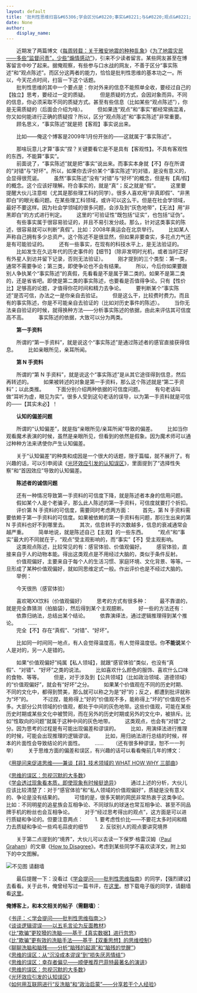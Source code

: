 ```yaml
---
layout: default
title: '批判性思维扫盲&#65306;学会区分&#8220;事实&#8221;与&#8220;观点&#8221;'
date: None
author:
    display_name: 
---
```


  
　　近期发了两篇博文《[每周转载：关于雅安地震的种种乱象](https://program-think.blogspot.com/2013/04/weekly-share-48.html)》《[为了地震灾民——多些“监督问责”，少些“煽情感动”](https://program-think.blogspot.com/2013/04/more-supervision-less-thankfulness.html)》，引来不少读者留言。某些网友甚至在博客留言中吵了起来。据俺观察，有些参与口水战的网友，不善于区分“事实陈述”和“观点陈述”。而区分这两者的能力，恰恰是批判性思维的基本功之一。所以，今天花点时间，扫盲一下这个话题。  
　　批判性思维的其中一个要点是：你对外来的信息不能照单全收，要经过自己的【独立】思考，要经过一定的质疑。 　　但是质疑的方式，会因对象而异。不同的信息，你必须采取不同的质疑方式。甚至有些信息（比如某些“观点陈述”），你是无需质疑的（后面会介绍为啥）。 　　但如果连“观点”和“事实”都经常搞混淆，你又如何能进行正确的质疑捏？所以，区分“观点陈述”和“事实陈述”非常重要。 　　顾名思义，“事实陈述”就是把【客观】事实说出来。

　　比如——俺这个博客是2009年1月份开张的——这就属于“事实陈述”。

　　那啥玩意儿才算“事实”捏？关键要看它是不是具有【客观性】。不具有客观性的东西，不能算“事实”。  
　　前面说了，“事实陈述”就是把“事实”说出来。而事实本身就【不】存在所谓的“对错”与“好坏”。所以，如果你去评价某个“事实陈述”的对错，是没有意义的，会显得很荒诞。 　　虽然“事实陈述”没有“对错”与“好坏”的概念，但是有【真/假】的概念。这个应该好理解。符合事实的，就是“真”；反之就是“假”。 　　这里要提醒大伙儿注意啦（尤其是那些理工科的同学）。很多人喜欢用“非真即假”、“非黑即白”的眼光看问题。在某些理工科领域，或许可以这么干。但是在社会学领域，最好不要这样。因为社会学领域的很多问题，会涉及到“灰色地带”，【无法】用“非黑即白”的方式进行判定。 　　这里的“可验证性”既包括“证实”，也包括“证伪”。  
　　有些事实属于很容易验证的，并且不易引发分歧。那么，针对这类事实的陈述，很容易就可以判断“真假”。比如：2008年奥运会在北京举行。 　　比如某人声称自己拥有多少总资产。这个陈述不是很显然，但如果非要查实，多花点力气还是有可能验证的。 　　还有一些事实，在现有的科技水平上，是无法验证的。 　　比如发生在久远年代的历史事件的【细节】（除非发明时光机，或者当时正好有外星人到访并留下记录，否则无法验证）。 　　刚才提到的三个类型：第一类，通常不需要争论；第三类，即使争论也不会有结果。 　　所以，今后你如果要跟别人争执某个“事实陈述”的真假，先看看是不是属于第二类的。如果不是第二类的，还是省省吧。即使是第二类的事实陈述，也要看是否值得争论。只有【性价比】足够高的论题，才值得你花时间和精力去争论。 　　要判断某个“事实陈述”是否可信，办法之一是你亲自去验证。 　　但是这么干，比较费时费力。而且有的事实陈述，你是不可能亲自去验证的（比如对历史事件的陈述）。 　　当你无法亲自验证的时候，就得换种方法——分析事实陈述的依据，由此来评估其可信度高不高。 　　事实陈述的依据，大致可以分为两类。

　　**第一手资料**

　　所谓的“第一手资料”，就是说这个“事实陈述”是通过陈述者的感官直接获得信息。 　　比如亲眼所见，亲耳所闻。

　　**第 N 手资料**

　　所谓的“第 N 手资料”，就是说这个“事实陈述”是从其它途径得到信息，然后再转述的。 　　如果被转述的对象是第一手资料，那么这个陈述就是“第二手资料”；以此类推。 　　下面分别介绍两种依据的可信度问题。 　　有句老话叫做“耳听为虚，眼见为实”。很多人受到这句老话的误导，以为第一手资料就是可信的——【其实未必】！

　　**认知的偏差问题**

　　所谓的“认知偏差”，就是指“亲眼所见/亲耳所闻”导致的偏差。 　　比如当你观看魔术表演的时候，虽然是亲眼所见，但看到的依然是假象。因为魔术师可以通过种种方法来诱使你产生认知偏差。

　　关于“认知偏差”的种类和成因是一个很大的话题，限于篇幅，就不展开了。有兴趣的话，可以引申阅读《[光环效应引发的认知误区](https://program-think.blogspot.com/2009/05/halo-effect.html)》，里面提到了“选择性失察”和“首因效应”导致的认知偏差。

　　**陈述者的诚信问题**

　　还有一种情况导致第一手资料的可信度下降，就是陈述者本身的信用问题。 　　假如某个人是个老骗子，那么此人陈述的第一手资料，可信度就要打个折扣。 　　评价第 N 手资料的可信度，需要同时考虑两方面： 　　首先，第 N 手资料需要依赖于第一手资料的可信度。如果被依赖的第一手资料有问题，那衍生出来的第 N 手资料也好不到哪里去。 　　其次，信息转手的次数越多，信息的衰减通常会越严重。 　　简单地说，就是陈述自己【主观】的一些东西。 　　“观点”和“事实”最大的不同就在于，“观点”受主观影响的，而“事实”【不】受主观影响。  
　　这类观点陈述，比较常见的有：感官体验、价值观偏好。 　　感官体验，直接来自于人的动物本能。得出这类观点是不用经过大脑的，类似于条件反射。 　　价值观偏好，主要来自于每个人的生活习惯、家庭环境、文化背景、等等。一旦形成了某种价值观偏好，就如同思维定式一般。作出评价也是不经过大脑的。 　　举例：

　　今天很热（感官体验）

  
　　喜欢喝XX饮料（价值观偏好） 　　思考的方式有很多种： 　　最不靠谱的，就是完全靠猜测（拍脑袋），然后得到某个主观臆断。 　　好一些的方法还有： 　　依靠归纳法，总结出某个结论。 　　依靠演绎法，通过逻辑推理得到某个推论。 　　......  
　　完全【不】存在“真假”、“对错”、“好坏”。

　　比如同一时间同一地点，有人会觉得温度高，有人觉得温度低。你**不能说**某个人是对的，另一人是错的。

　　如果“价值观偏好”纯属【私人领域】，就跟“感官体验”类似，也没有“真假”、“对错”、“好坏”之类的说法。 　　比如喜欢什么颜色的服饰、喜欢什么口味的食物、等等。 　　但是，对于涉及到【公共领域】（比如政治领域、道德领域）的“价值观偏好”，就会有“好坏”之分。 　　如果某个价值观在不同的历史时期、不同的文化中，都得到赞美，那么就可以称之为是“好”的；反之，都遭到批评就称为“坏”的。 　　不过捏，能称得上“好的”价值观不多，能称得上“坏的”价值观也不多。大部分公共领域的价值观，都处于中间的灰色地带。这些价值观，可能在某些历史时期或某些文化中被赞同，而在另外的历史时期或另外的文化中，被排斥。比如“性取向的问题”就属于这种中间的灰色地带。 　　这类观点，也会有“对错”之分。因为思考的过程是有可能出现偏差和谬误的。 　　比如，用演绎法进行推理的时候，可能会出现推理的逻辑谬误。 　　比如，用归纳法进行总结的时候，样本的片面性会导致结论的片面性。 　　...... 　　（还有很多种谬误，恕不一一列举） 　　关于思维方面的偏差和误区，有兴趣的话可以看看俺前几年的博文：

《[用提问来促进思维——兼谈【非】技术领域的 WHAT HOW WHY 三部曲](https://program-think.blogspot.com/2012/03/think-what-how-why.html)》

  
《[思维的误区：忽视沉默的大多数](https://program-think.blogspot.com/2010/07/silent-proof.html)》  
《[学会透过现象看本质，即使现象有时候挺诡异](https://program-think.blogspot.com/2009/02/from-surface-to-essence.html)》 　　通过上述的分析，大伙儿应该比较清楚了：对于“感官体验”和“私人领域的价值观偏好”，质疑是没有意义的、争论是没有结果的。 　　可惜的是，很多天朝的网民非常热衷于这类争论。比如：不同明星的追星族会互相争论、不同球队的球迷也常互相争论、甚至不同品牌手机的粉丝也会互相争论。 　　对于“经过思考得出的观点”，这方面是可以进行质疑和争论的。但要注意两点： 　　1. 要考虑性价比——不要花太多时间和精力去质疑和争论一些鸡毛蒜皮的细节 　　2. 反驳别人的观点要讲究境界

　　关于第二点提到的“境界”，大伙儿可以去读一下保罗·格雷汉姆（[Paul Graham](https://zh.wikipedia.org/wiki/%E4%BF%9D%E7%BD%97%C2%B7%E6%A0%BC%E9%9B%B7%E5%8E%84%E5%A7%86)）的文章《[How to Disagree](http://www.paulgraham.com/disagree.html)》。考虑到某些同学不喜欢读洋文，附上如下的中文图解。

  

![不见图 请翻墙](https://lh5.googleusercontent.com/XyRgm02a3SnufE0prfZ-Rfk8QwKqLCIbvDK5HyYkmPqOl0p9HvLjShKCyI-q-GyxaoamNwG3aCiIOlOKex_Ril-T8p8SZxqJB-MDy35v2hAi-mpGvt-jrQDRWjPyGIa3exYm)

  
　　最后提醒一下：没看过《[学会提问——批判性思维指南](https://docs.google.com/document/d/14xEG3Uot3-uMML1ZQc7cMbNTxzpllxFQqcwr_n6FgQk/)》的同学，【强烈建议】去看看。关于此书，俺曾经写过一篇书评，在[这里](https://program-think.blogspot.com/2010/10/book-review-asking-right-questions.html)。想下载电子版的同学，请翻墙看[这里](https://github.com/programthink/books)。

**俺博客上，和本文相关的帖子（需翻墙）**：

  
《[书评：＜学会提问——批判性思维指南＞](https://program-think.blogspot.com/2010/10/book-review-asking-right-questions.html)》  
《[谈谈逻辑谬误——以五毛言论为反面教材](https://program-think.blogspot.com/2011/03/logical-fallacies.html)》  
《[比“欺骗”更狡猾的洗脑——基于【真实数据】进行忽悠](https://program-think.blogspot.com/2014/12/brainwash-using-real-data.html)》  
《[比“欺骗”更有效的洗脑手法——基于【双重思想】的思维控制](https://program-think.blogspot.com/2014/01/doublethink.html)》  
《[聊聊洗脑和脑残——分析“脑残的起源”和“脑残的觉醒”](https://program-think.blogspot.com/2014/02/brainwash-and-idiot.html)》  
《[思维的误区：从“沉没成本谬误”到“损失厌恶情结”](https://program-think.blogspot.com/2014/06/sunk-cost-fallacy-and-loss-aversion.html)》  
《[思维的误区：幸存者偏见——顺便推荐巴菲特最著名的演讲](https://program-think.blogspot.com/2015/05/Survivorship-Bias.html)》  
《[思维的误区：忽视沉默的大多数](https://program-think.blogspot.com/2010/07/silent-proof.html)》  
《[光环效应引发的认知误区](https://program-think.blogspot.com/2009/05/halo-effect.html)》  
《[如何用互联网进行“反洗脑”和“政治启蒙”——分享若干个人经验](https://program-think.blogspot.com/2014/01/anti-brainwashing-and-enlightenment.html)》

